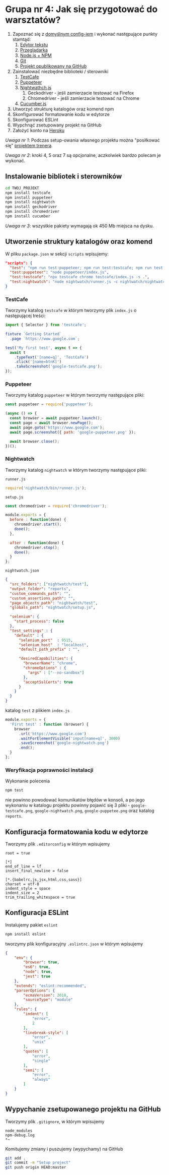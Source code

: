 # Grupa nr 4: Jak się przygotować do warsztatów?

1. Zapoznać się z
    [domyślnym config-iem](https://warsawjs.github.io/workshop-setup/21/)
    i wykonać następujące punkty stamtąd:
    1. [Edytor tekstu](https://warsawjs.github.io/workshop-setup/partials/edytor-tekstu.html)
    2. [Przeglądarka](https://warsawjs.github.io/workshop-setup/partials/przegladarka.html)
    3. [Node.js + NPM](https://warsawjs.github.io/workshop-setup/partials/node+npm.html)
    4. [Git](https://warsawjs.github.io/workshop-setup/partials/git-instalacja.html)
    5. [Projekt opublikowany na GitHub](https://warsawjs.github.io/workshop-setup/partials/opublikuj-projekt-na-github.html)
2. Zainstalować niezbędne biblioteki / sterowniki
    1. [TestCafe](https://github.com/DevExpress/testcafe)
    2. [Puppeteer](https://github.com/GoogleChrome/puppeteer)
    3. [Nightwathch.js](http://nightwatchjs.org/)
        1. Geckodriver - jeśli zamierzacie testować na Firefox
        2. Chromedriver - jeśli zamierzacie testować na Chrome
    4. [Cucumber.js](https://github.com/cucumber/cucumber-js)
3. Utworzyć strukturę katalogów oraz komend npm
4. Skonfigurować formatowanie kodu w edytorze
5. Skonfigurować ESLint
6. Wypchnąć zsetupowany projekt na GitHub
7. Założyć konto na [Heroku](https://signup.heroku.com/)

*Uwaga nr 1*: Podczas setup-owania własnego projektu można "posiłkować się"
[projektem trenera](https://github.com/mykulyak/warsawjs-workshop-23-project).

*Uwaga nr 2*: kroki 4, 5 oraz 7 są opcjonalne, aczkolwiek bardzo polecam je wykonać.

## Instalowanie bibliotek i sterowników

```bash
cd TWOJ_PROJEKT
npm install testcafe
npm install puppeteer
npm install nightwatch
npm install geckodriver
npm install chromedriver
npm install cucumber
```

*Uwaga nr 3*: wszystkie pakiety wymagają ok 450 Mb miejsca na dysku.

## Utworzenie struktury katalogów oraz komend

W pliku `package.json` w sekcji `scripts` wpisujemy:

```json
"scripts": {
  "test": "npm run test:puppeteer; npm run test:testcafe; npm run test:nightwatch",
  "test:puppeteer": "node puppeteer/index.js",
  "test:testcafe": "npx testcafe chrome testcafe/index.js -s .",
  "test:nightwatch": "node nightwatch/runner.js -c nightwatch/nightwatch.json"
}
```

### TestCafe

Tworzymy katalog `testcafe` w którym tworzymy plik `index.js` o następującej treści:

```js
import { Selector } from 'testcafe';

fixture `Getting Started`
  .page `https://www.google.com`;

test('My first test', async t => {
  await t
    .typeText('[name=q]', 'TestCafe')
    .click('[name=btnK]')
    .takeScreenshot('google-testcafe.png');
});
```

### Puppeteer

Tworzymy katalog `puppeteer` w którym tworzymy następujące pliki:

```js
const puppeteer = require('puppeteer');

(async () => {
  const browser = await puppeteer.launch();
  const page = await browser.newPage();
  await page.goto('https://www.google.com');
  await page.screenshot({ path: 'google-puppeteer.png' });

  await browser.close();
})();
```

### Nightwatch

Tworzymy katalog `nightwatch` w którym tworzymy następujące pliki:

`runner.js`

```js
require('nightwatch/bin/runner.js');
```

`setup.js`

```js
const chromedriver = require('chromedriver');

module.exports = {
  before : function(done) {
    chromedriver.start();
    done();
  },

  after : function(done) {
    chromedriver.stop();
    done();
  }
};
```

`nightwatch.json`

```json
{
  "src_folders": ["nightwatch/test"],
  "output_folder": "reports",
  "custom_commands_path": "",
  "custom_assertions_path": "",
  "page_objects_path": "nightwatch/test",
  "globals_path": "nightwatch/setup.js",

  "selenium": {
    "start_process": false
  },
  "test_settings" : {
    "default" : {
      "selenium_port"  : 9515,
      "selenium_host"  : "localhost",
      "default_path_prefix" : "",

      "desiredCapabilities": {
        "browserName": "chrome",
        "chromeOptions" : {
          "args" : ["--no-sandbox"]
        },
        "acceptSslCerts": true
      }
    }
  }
}
```

katalog `test` z plikiem `index.js`

```js
module.exports = {
  'First test' : function (browser) {
    browser
      .url('https://www.google.com')
      .waitForElementVisible('input[name=q]', 3000)
      .saveScreenshot('google-nightwatch.png')
      .end();
  }
};
```

### Weryfikacja poprawności instalacji

Wykonanie polecenia

```bash
npm test
```

nie powinno powodować komunikatów błędów w konsoli, a po jego wykonaniu
w katalogu projektu powinny pojawić się 3 pliki - `google-testcafe.png`,
`google-nightwatch.png`, `google-puppetee.png` oraz katalog `reports`.

## Konfiguracja formatowania kodu w edytorze

Tworzymy plik `.editorconfig` w którym wpisujemy

```text
root = true

[*]
end_of_line = lf
insert_final_newline = false

[*.{babelrc,js,jsx,html,css,sass}]
charset = utf-8
indent_style = space
indent_size = 2
trim_trailing_whitespace = true
```

## Konfiguracja ESLint

Instalujemy pakiet `eslint`

```bash
npm install eslint
```

tworzymy plik konfiguracyjny `.eslintrc.json` w którym wpisujemy

```json
{
    "env": {
        "browser": true,
        "es6": true,
        "node": true,
        "jest": true
    },
    "extends": "eslint:recommended",
    "parserOptions": {
        "ecmaVersion": 2018,
        "sourceType": "module"
    },
    "rules": {
        "indent": [
            "error",
            2
        ],
        "linebreak-style": [
            "error",
            "unix"
        ],
        "quotes": [
            "error",
            "single"
        ],
        "semi": [
            "error",
            "always"
        ]
    }
}
```

## Wypychanie zsetupowanego projektu na GitHub

Tworzymy plik `.gitignore`, w którym wpisujemy

```text
node_modules
npm-debug.log
*~
```

Komitujemy zmiany i puszujemy (wypychamy) na GitHub

```bash
git add .
git commit -m "Setup project"
git push origin HEAD:master
```
